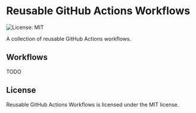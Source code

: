 # Reusable GitHub Actions Workflows

![License: MIT](https://img.shields.io/badge/License-MIT-blue.svg)

A collection of reusable GitHub Actions workflows.

## Workflows

TODO

## License

Reusable GitHub Actions Workflows is licensed under the MIT license.

